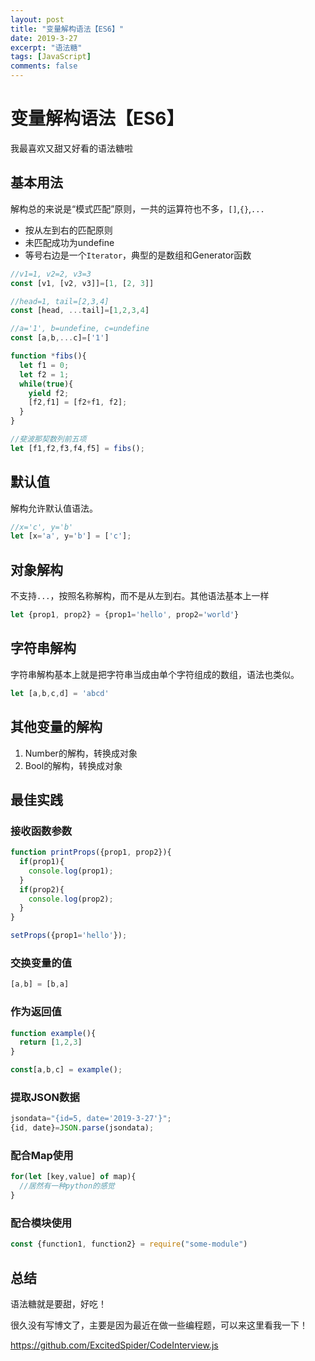 ```yaml
---
layout: post
title: "变量解构语法【ES6】"
date: 2019-3-27
excerpt: "语法糖"
tags: [JavaScript]
comments: false
---
```


# 变量解构语法【ES6】

我最喜欢又甜又好看的语法糖啦

## 基本用法

解构总的来说是“模式匹配”原则，一共的运算符也不多，`[]`,`{}`,`...`

- 按从左到右的匹配原则
- 未匹配成功为undefine
- 等号右边是一个`Iterator`，典型的是数组和Generator函数

```js
//v1=1, v2=2, v3=3
const [v1, [v2, v3]]=[1, [2, 3]]

//head=1, tail=[2,3,4]
const [head, ...tail]=[1,2,3,4]

//a='1', b=undefine, c=undefine
const [a,b,...c]=['1']
```

```js
function *fibs(){
  let f1 = 0;
  let f2 = 1;
  while(true){
    yield f2;
    [f2,f1] = [f2+f1, f2];
  }
}

//斐波那契数列前五项
let [f1,f2,f3,f4,f5] = fibs();
```

## 默认值

解构允许默认值语法。

```js
//x='c', y='b'
let [x='a', y='b'] = ['c'];
```

## 对象解构

不支持`...`，按照名称解构，而不是从左到右。其他语法基本上一样

```js
let {prop1, prop2} = {prop1='hello', prop2='world'}
```

## 字符串解构

字符串解构基本上就是把字符串当成由单个字符组成的数组，语法也类似。

```js
let [a,b,c,d] = 'abcd'
```

## 其他变量的解构

1. Number的解构，转换成对象
2. Bool的解构，转换成对象

## 最佳实践

### 接收函数参数

```js
function printProps({prop1, prop2}){
  if(prop1){
    console.log(prop1);
  }
  if(prop2){
    console.log(prop2);
  }
}

setProps({prop1='hello'});
```

### 交换变量的值

```js
[a,b] = [b,a]
```

### 作为返回值

```js
function example(){
  return [1,2,3]
}

const[a,b,c] = example();
```

### 提取JSON数据

```js
jsondata="{id=5, date='2019-3-27'}";
{id, date}=JSON.parse(jsondata);
```

### 配合Map使用

```js
for(let [key,value] of map){
  //居然有一种python的感觉
}
```

### 配合模块使用

```js
const {function1, function2} = require("some-module")
```

## 总结

语法糖就是要甜，好吃！

很久没有写博文了，主要是因为最近在做一些编程题，可以来这里看我一下！

<https://github.com/ExcitedSpider/CodeInterview.js>